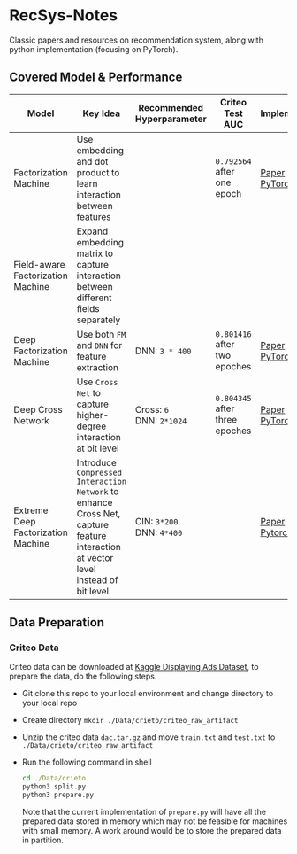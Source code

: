 # RecSys-Notes

Classic papers and resources on recommendation system, along with python implementation (focusing on PyTorch).

## Covered Model & Performance

Model | Key Idea | Recommended Hyperparameter | Criteo Test AUC | Implementation
--- | --- | --- | --- | ---
Factorization Machine | Use embedding and dot product to learn interaction between features | | `0.792564` after one epoch | [Paper](https://github.com/ywu94/RecSys-Notes/blob/master/Papers/Factorization%20Machine.pdf)<br/>[PyTorch](https://github.com/ywu94/RecSys-Notes/blob/master/Implementations/FM_BinClf_Torch.py)
Field-aware Factorization Machine | Expand embedding matrix to capture interaction between different fields separately | | | | [Paper](https://github.com/ywu94/RecSys-Notes/blob/master/Papers/Field-aware%20Factorization%20Machine.pdf)
Deep Factorization Machine | Use both `FM` and `DNN` for feature extraction | DNN: `3 * 400`| `0.801416` after two epoches | [Paper](https://github.com/ywu94/RecSys-Notes/blob/master/Papers/DeepFM-%20A%20Factorization-Machine%20based%20Neural%20Network%20for%20CTR%20Prediction.pdf)<br/>[PyTorch](https://github.com/ywu94/RecSys-Notes/blob/master/Implementations/DeepFM_BinClf_Torch.py)
Deep Cross Network | Use `Cross Net` to capture higher-degree interaction at bit level | Cross: `6`<br/>DNN: `2*1024`| `0.804345` after three epoches | [Paper](https://github.com/ywu94/RecSys-Notes/blob/master/Papers/Deep%20%26%20Cross%20Network%20for%20Ads%20Click%20Prediction.pdf)<br/>[PyTorch](https://github.com/ywu94/RecSys-Notes/blob/master/Implementations/DCN_BinClf_Torch.py)
Extreme Deep Factorization Machine | Introduce `Compressed Interaction Network` to enhance Cross Net, capture feature interaction at vector level instead of bit level | CIN: `3*200`<br/>DNN: `4*400`| | [Paper](https://github.com/ywu94/RecSys-Notes/blob/master/Papers/xDeepFM.pdf)<br/>[Pytorch](https://github.com/ywu94/RecSys-Notes/blob/master/Implementations/xDeepFM_BinClf_Torch.py)

## Data Preparation

### Criteo Data

Criteo data can be downloaded at [Kaggle Displaying Ads Dataset](http://labs.criteo.com/2014/02/download-kaggle-display-advertising-challenge-dataset/), to prepare the data, do the following steps.

* Git clone this repo to your local environment and change directory to your local repo

* Create directory `mkdir ./Data/crieto/criteo_raw_artifact`

* Unzip the criteo data `dac.tar.gz` and move `train.txt` and `test.txt` to `./Data/crieto/criteo_raw_artifact`

* Run the following command in shell

   ```bat
   cd ./Data/crieto
   python3 split.py
   python3 prepare.py
   ```
   
   Note that the current implementation of `prepare.py` will have all the prepared data stored in memory which may not be feasible for machines with small memory. A work around would be to store the prepared data in partition.

